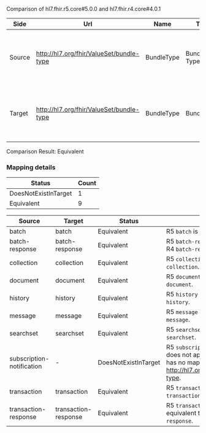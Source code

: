 Comparison of hl7.fhir.r5.core#5.0.0 and hl7.fhir.r4.core#4.0.1

| Side | Url | Name | Title | Description |
| --- | --- | --- | --- | --- |
| Source | http://hl7.org/fhir/ValueSet/bundle-type | BundleType | Bundle Type | Indicates the purpose of a bundle - how it is intended to be used. |
| Target | http://hl7.org/fhir/ValueSet/bundle-type | BundleType | BundleType | Indicates the purpose of a bundle - how it is intended to be used. |


Comparison Result: Equivalent


### Mapping details

| Status | Count |
| ------ | ----- |
DoesNotExistInTarget | 1 |
Equivalent | 9 |


| Source | Target | Status | Message |
| ------ | ------ | ------ | ------- |
| batch | batch | Equivalent | R5 `batch` is equivalent to R4 `batch`. |
| batch-response | batch-response | Equivalent | R5 `batch-response` is equivalent to R4 `batch-response`. |
| collection | collection | Equivalent | R5 `collection` is equivalent to R4 `collection`. |
| document | document | Equivalent | R5 `document` is equivalent to R4 `document`. |
| history | history | Equivalent | R5 `history` is equivalent to R4 `history`. |
| message | message | Equivalent | R5 `message` is equivalent to R4 `message`. |
| searchset | searchset | Equivalent | R5 `searchset` is equivalent to R4 `searchset`. |
| subscription-notification | - | DoesNotExistInTarget | R5 `subscription-notification` does not appear in the target and has no mapping for http://hl7.org/fhir/ValueSet/bundle-type. |
| transaction | transaction | Equivalent | R5 `transaction` is equivalent to R4 `transaction`. |
| transaction-response | transaction-response | Equivalent | R5 `transaction-response` is equivalent to R4 `transaction-response`. |

